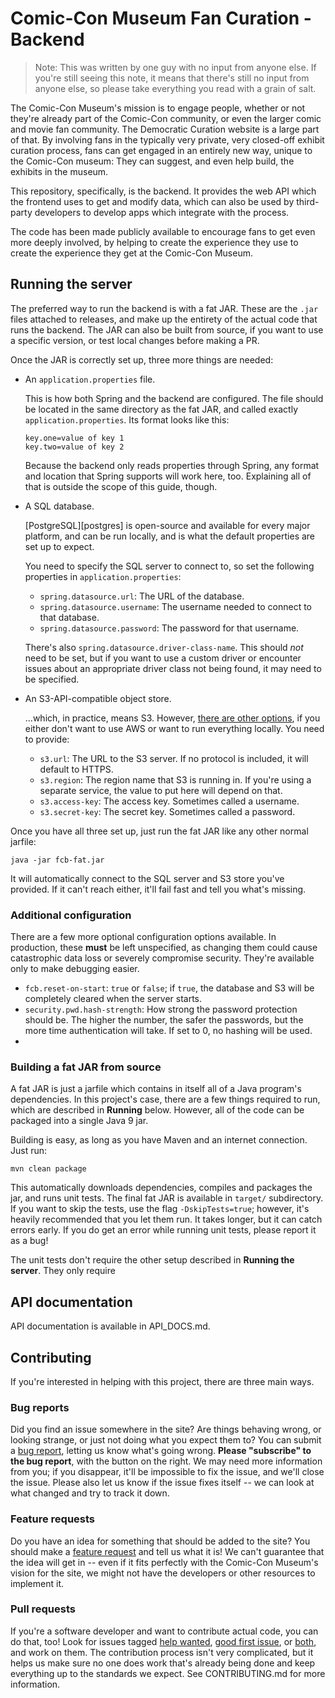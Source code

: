 # Comic-Con Museum Fan Curation - Backend

> Note: This was written by one guy with no input from anyone else. If you're
> still seeing this note, it means that there's still no input from anyone
> else, so please take everything you read with a grain of salt.

The Comic-Con Museum's mission is to engage people, whether or not they're
already part of the Comic-Con community, or even the larger comic and movie
fan community. The Democratic Curation website is a large part of that. By
involving fans in the typically very private, very closed-off exhibit curation
process, fans can get engaged in an entirely new way, unique to the Comic-Con
museum: They can suggest, and even help build, the exhibits in the museum.

This repository, specifically, is the backend. It provides the web API which
the frontend uses to get and modify data, which can also be used by
third-party developers to develop apps which integrate with the process.

The code has been made publicly available to encourage fans to get even more
deeply involved, by helping to create the experience they use to create the
experience they get at the Comic-Con Museum.

## Running the server

The preferred way to run the backend is with a fat JAR. These are the `.jar`
files attached to releases, and make up the entirety of the actual code that
runs the backend. The JAR can also be built from source, if you want to use
a specific version, or test local changes before making a PR.

Once the JAR is correctly set up, three more things are needed:

*   An `application.properties` file.

    This is how both Spring and the backend are configured. The file should
    be located in the same directory as the fat JAR, and called exactly
    `application.properties`. Its format looks like this:
    
    ```properties
    key.one=value of key 1
    key.two=value of key 2
    ```
    
    Because the backend only reads properties through Spring, any format
    and location that Spring supports will work here, too. Explaining all of
    that is outside the scope of this guide, though.

*   A SQL database.

    [PostgreSQL][postgres] is open-source and available for every major
    platform, and can be run locally, and is what the default properties are
    set up to expect.
    
    You need to specify the SQL server to connect to, so set the following
    properties in `application.properties`:
    
    *   `spring.datasource.url`: The URL of the database.
    *   `spring.datasource.username`: The username needed to connect to that
        database.
    *    `spring.datasource.password`: The password for that username.
    
    There's also `spring.datasource.driver-class-name`. This should *not* need
    to be set, but if you want to use a custom driver or encounter issues
    about an appropriate driver class not being found, it may need to be
    specified.

*   An S3-API-compatible object store.

    ...which, in practice, means S3. However, [there are other options][minio],
    if you either don't want to use AWS or want to run everything locally. You
    need to provide:
    
    *   `s3.url`: The URL to the S3 server. If no protocol is included, it will
        default to HTTPS.
    *   `s3.region`: The region name that S3 is running in. If you're using a
        separate service, the value to put here will depend on that.
    *   `s3.access-key`: The access key. Sometimes called a username.
    *   `s3.secret-key`: The secret key. Sometimes called a password.

Once you have all three set up, just run the fat JAR like any other normal
jarfile:

```
java -jar fcb-fat.jar
```

It will automatically connect to the SQL server and S3 store you've provided.
If it can't reach either, it'll fail fast and tell you what's missing.

### Additional configuration

There are a few more optional configuration options available. In production,
these **must** be left unspecified, as changing them could cause catastrophic
data loss or severely compromise security. They're available only to make
debugging easier.

*   `fcb.reset-on-start`: `true` or `false`; if `true`, the database and
    S3 will be completely cleared when the server starts.
*   `security.pwd.hash-strength`: How strong the password protection should
    be. The higher the number, the safer the passwords, but the more time
    authentication will take. If set to 0, no hashing will be used.
*   

### Building a fat JAR from source

A fat JAR is just a jarfile which contains in itself all of a Java program's
dependencies. In this project's case, there are a few things required to run,
which are described in **Running** below. However, all of the code can be
packaged into a single Java 9 jar.

Building is easy, as long as you have Maven and an internet connection. Just
run:

```
mvn clean package
```

This automatically downloads dependencies, compiles and packages the jar, and
runs unit tests. The final fat JAR is available in `target/` subdirectory. If
you want to skip the tests, use the flag `-DskipTests=true`; however, it's
heavily recommended that you let them run. It takes longer, but it can catch
errors early. If you do get an error while running unit tests, please report
it as a bug!

The unit tests don't require the other setup described in **Running the
server**. They only require 

## API documentation

API documentation is available in API_DOCS.md.

## Contributing

If you're interested in helping with this project, there are three main ways.

### Bug reports

Did you find an issue somewhere in the site? Are things behaving wrong, or
looking strange, or just not doing what you expect them to? You can submit a
[bug report][gh-br-template], letting us know what's going wrong.  **Please
"subscribe" to the bug report**, with the button on the right. We may need
more information from you; if you disappear, it'll be impossible to fix the
issue, and we'll close the issue. Please also let us know if the issue fixes
itself -- we can look at what changed and try to track it down.

### Feature requests

Do you have an idea for something that should be added to the site? You should
make a [feature request][gh-fr-template] and tell us what it is! We can't
guarantee that the idea will get in -- even if it fits perfectly with the
Comic-Con Museum's vision for the site, we might not have the developers or
other resources to implement it.
    
### Pull requests

If you're a software developer and want to contribute actual code, you can do
that, too! Look for issues tagged [help wanted][gh-hw-search],
[good first issue][gh-gfi-search], or [both][gh-hw-gfi-search], and work on
them. The contribution process isn't very complicated, but it helps us make
sure no one does work that's already being done and keep everything up to the
standards we expect. See CONTRIBUTING.md for more information.

 [gh-br-template]: https://github.com/Comic-ConMuseum/fan-curation-spring/issues/new?template=bug-report.md
 [gh-fr-template]: https://github.com/Comic-ConMuseum/fan-curation-spring/issues/new?template=feature_request.md
 [gh-gfi-search]: https://github.com/Comic-ConMuseum/fan-curation-spring/labels/good%20first%20issue
 [gh-hw-search]: https://github.com/Comic-ConMuseum/fan-curation-spring/labels/help%20wanted
 [gh-hw-gfi-search]: https://github.com/Comic-ConMuseum/fan-curation-spring/issues?q=is%3Aopen+label%3A%22good+first+issue%22+label%3A%22help+wanted%22
 [minio]: https://minio.io/
